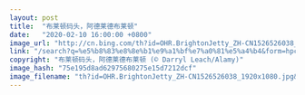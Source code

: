 ```yaml
---
layout: post
title:  "布莱顿码头，阿德莱德布莱顿"
date:   "2020-02-10 16:00:00 +0800"
image_url: "http://cn.bing.com/th?id=OHR.BrightonJetty_ZH-CN1526526038_1920x1080.jpg&rf=LaDigue_1920x1080.jpg&pid=hp"
link: "/search?q=%e5%b8%83%e8%8e%b1%e9%a1%bf%e7%a0%81%e5%a4%b4&form=hpcapt&mkt=zh-cn"
copyright: "布莱顿码头，阿德莱德布莱顿 (© Darryl Leach/Alamy)"
image_hash: "75e195d8ad62975680275e15d7212dcf"
image_filename: "th?id=OHR.BrightonJetty_ZH-CN1526526038_1920x1080.jpg&rf=LaDigue_1920x1080.jpg&pid=hp"
---
```

